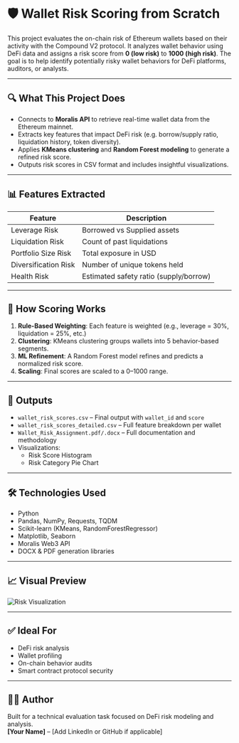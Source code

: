 # 🛡️ Wallet Risk Scoring from Scratch

This project evaluates the on-chain risk of Ethereum wallets based on their activity with the Compound V2 protocol. It analyzes wallet behavior using DeFi data and assigns a risk score from **0 (low risk)** to **1000 (high risk)**. The goal is to help identify potentially risky wallet behaviors for DeFi platforms, auditors, or analysts.

---

## 🔍 What This Project Does

- Connects to **Moralis API** to retrieve real-time wallet data from the Ethereum mainnet.
- Extracts key features that impact DeFi risk (e.g. borrow/supply ratio, liquidation history, token diversity).
- Applies **KMeans clustering** and **Random Forest modeling** to generate a refined risk score.
- Outputs risk scores in CSV format and includes insightful visualizations.

---

## 📊 Features Extracted

| Feature               | Description                                 |
|-----------------------|---------------------------------------------|
| Leverage Risk         | Borrowed vs Supplied assets                 |
| Liquidation Risk      | Count of past liquidations                  |
| Portfolio Size Risk   | Total exposure in USD                       |
| Diversification Risk  | Number of unique tokens held                |
| Health Risk           | Estimated safety ratio (supply/borrow)      |

---

## 🧠 How Scoring Works

1. **Rule-Based Weighting**: Each feature is weighted (e.g., leverage = 30%, liquidation = 25%, etc.)
2. **Clustering**: KMeans clustering groups wallets into 5 behavior-based segments.
3. **ML Refinement**: A Random Forest model refines and predicts a normalized risk score.
4. **Scaling**: Final scores are scaled to a 0–1000 range.

---

## 📁 Outputs

- `wallet_risk_scores.csv` – Final output with `wallet_id` and `score`
- `wallet_risk_scores_detailed.csv` – Full feature breakdown per wallet
- `Wallet_Risk_Assignment.pdf/.docx` – Full documentation and methodology
- Visualizations:
  - Risk Score Histogram
  - Risk Category Pie Chart

---

## 🛠️ Technologies Used

- Python
- Pandas, NumPy, Requests, TQDM
- Scikit-learn (KMeans, RandomForestRegressor)
- Matplotlib, Seaborn
- Moralis Web3 API
- DOCX & PDF generation libraries

---

## 📈 Visual Preview

![Risk Visualization](./6390e034-0f65-4225-8556-4832ab9dd713.png)

---

## ✅ Ideal For

- DeFi risk analysis
- Wallet profiling
- On-chain behavior audits
- Smart contract protocol security

---

## 👨‍💻 Author

Built for a technical evaluation task focused on DeFi risk modeling and analysis.  
**[Your Name]** – [Add LinkedIn or GitHub if applicable]

